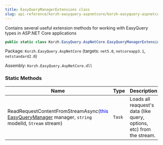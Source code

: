 ```yaml
---
title: EasyQueryManagerExtensions class
slug: api-reference/korzh-easyquery-aspnetcore/korzh-easyquery-aspnetcore-namespace/easyquerymanagerextensions-class
---
```



Contains several useful extension methods for working with EasyQuery types in ASP.NET Core applications
```csharp
public static class Korzh.EasyQuery.AspNetCore.EasyQueryManagerExtensions

```
Package: `Korzh.EasyQuery.AspNetCore` (targets: `net5.0`, `netcoreapp3.1`, `netstandard2.0`)

Assembly: `Korzh.EasyQuery.AspNetCore.dll`

### Static Methods

| Name | Type | Description | 
| --- | --- | --- | 
| ReadRequestContentFromStreamAsync(<span style='color: blue'>this</span> [EasyQueryManager](/api-reference/korzh-easyquery/korzh-easyquery-services-namespace/easyquerymanager-class) manager, `string` modelId, `Stream` stream) | `Task` | Loads all reaquest's data (like query, options, etc) from the stream. |